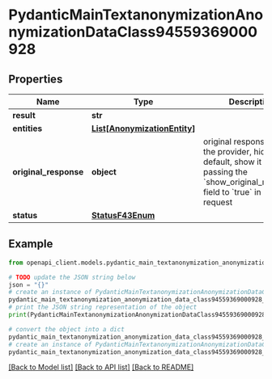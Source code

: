 # PydanticMainTextanonymizationAnonymizationDataClass94559369000928


## Properties

Name | Type | Description | Notes
------------ | ------------- | ------------- | -------------
**result** | **str** |  | 
**entities** | [**List[AnonymizationEntity]**](AnonymizationEntity.md) |  | [optional] 
**original_response** | **object** | original response sent by the provider, hidden by default, show it by passing the &#x60;show_original_response&#x60; field to &#x60;true&#x60; in your request | [optional] 
**status** | [**StatusF43Enum**](StatusF43Enum.md) |  | 

## Example

```python
from openapi_client.models.pydantic_main_textanonymization_anonymization_data_class94559369000928 import PydanticMainTextanonymizationAnonymizationDataClass94559369000928

# TODO update the JSON string below
json = "{}"
# create an instance of PydanticMainTextanonymizationAnonymizationDataClass94559369000928 from a JSON string
pydantic_main_textanonymization_anonymization_data_class94559369000928_instance = PydanticMainTextanonymizationAnonymizationDataClass94559369000928.from_json(json)
# print the JSON string representation of the object
print(PydanticMainTextanonymizationAnonymizationDataClass94559369000928.to_json())

# convert the object into a dict
pydantic_main_textanonymization_anonymization_data_class94559369000928_dict = pydantic_main_textanonymization_anonymization_data_class94559369000928_instance.to_dict()
# create an instance of PydanticMainTextanonymizationAnonymizationDataClass94559369000928 from a dict
pydantic_main_textanonymization_anonymization_data_class94559369000928_form_dict = pydantic_main_textanonymization_anonymization_data_class94559369000928.from_dict(pydantic_main_textanonymization_anonymization_data_class94559369000928_dict)
```
[[Back to Model list]](../README.md#documentation-for-models) [[Back to API list]](../README.md#documentation-for-api-endpoints) [[Back to README]](../README.md)


